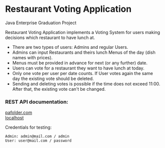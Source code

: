 Restaurant Voting Application
=============================

Java Enterprise Graduation Project

Restaurant Voting Application implements a Voting System for users making decisions
which restaurant to have lunch at.
- There are two types of users: Admins and regular Users.
- Admins can input Restaurants and theirs lunch Menus of the day (dish names with prices).
- Menus must be provided in advance for next (or any further) date.
- Users can vote for a restaurant they want to have lunch at today.
- Only one vote per user per date counts. If User votes again the same day the existing vote should be deleted.
- Sending and deleting votes is possible if the time does not exceed 11:00. After that, the existing vote can't be
changed.

### REST API documentation:

[pafolder.com](http://pafolder.com)<br>
[localhost](http://localhost)

Credentials for testing:

```
Admin: admin@mail.com / admin
User: user@mail.com / password
```
